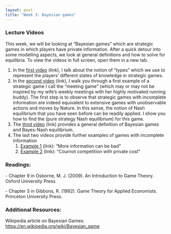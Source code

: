```yaml
---
layout: post
title: "Week 3: Bayesian games"
---
```



### Lecture Videos
This week, we will be looking at “Bayesian games” which are strategic games in which players have private information. After a quick detour into some modelling aspects, we look at general definitions and how to solve for equilibria. To view the videos in full screen, open them in a new tab.  

1. In the [first video](https://york.cloud.panopto.eu/Panopto/Pages/Embed.aspx?id=0c94f52e-d0bf-4e86-9616-acba012115a8) (link), I talk about the notion of “types” which we use to represent the players’ different states of knowledge in strategic games. 
1. In the [second video](https://york.cloud.panopto.eu/Panopto/Pages/Viewer.aspx?id=4fafd131-31a3-4fa7-a2e4-acba01450f85) (link), I walk you through a first example of a strategic game I call the “meeting game” (which may or may not be inspired by my wife’s weekly meetings with her highly motivated running buddy). The first step is to observe that strategic games with incomplete information are indeed equivalent to extensive games with unobservable actions and moves by Nature. In this sense, the notion of Nash equilibrium that you have seen before can be readily applied. I show you how to find the (pure strategy Nash equilibrium) for this game. 
1. The [third video](https://york.cloud.panopto.eu/Panopto/Pages/Viewer.aspx?id=9318fcd3-02c5-4832-8c0d-acbb00e4bce4) (link) provides a general definition of Bayesian games and Bayes-Nash equilibrium. 
1. The last two videos provide further examples of games with incomplete information
   1. [Example 1](https://york.cloud.panopto.eu/Panopto/Pages/Viewer.aspx?id=14f193e2-fc0f-4340-8efe-acbb00e9ef2c) (link): “More information can be bad”
   1. [Example  2](https://york.cloud.panopto.eu/Panopto/Pages/Viewer.aspx?id=f78caa58-ebb9-4c5e-9089-acbb00f8eb71) (link): “Cournot competition with private cost”

### Readings:
\- Chapter 9 in Osborne, M. J. (2009). An Introduction to Game Theory. Oxford University Press

\- Chapter 3 in Gibbons, R. (1992). Game Theory for Applied Economists. Princeton University Press.
### Additional Resources: 
Wikipedia article on Bayesian Games: [https](https://en.wikipedia.org/wiki/Bayesian_game)[://](https://en.wikipedia.org/wiki/Bayesian_game)[en](https://en.wikipedia.org/wiki/Bayesian_game)[.](https://en.wikipedia.org/wiki/Bayesian_game)[wikipedia](https://en.wikipedia.org/wiki/Bayesian_game)[.](https://en.wikipedia.org/wiki/Bayesian_game)[org](https://en.wikipedia.org/wiki/Bayesian_game)[/](https://en.wikipedia.org/wiki/Bayesian_game)[wiki](https://en.wikipedia.org/wiki/Bayesian_game)[/](https://en.wikipedia.org/wiki/Bayesian_game)[Bayesian](https://en.wikipedia.org/wiki/Bayesian_game)[_](https://en.wikipedia.org/wiki/Bayesian_game)[game](https://en.wikipedia.org/wiki/Bayesian_game)

